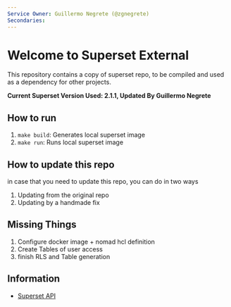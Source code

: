 ```yaml
---
Service Owner: Guillermo Negrete (@zgnegrete)
Secondaries: 
---
```

<!--
Licensed to the Apache Software Foundation (ASF) under one
or more contributor license agreements.  See the NOTICE file
distributed with this work for additional information
regarding copyright ownership.  The ASF licenses this file
to you under the Apache License, Version 2.0 (the
"License"); you may not use this file except in compliance
with the License.  You may obtain a copy of the License at

  http://www.apache.org/licenses/LICENSE-2.0

Unless required by applicable law or agreed to in writing,
software distributed under the License is distributed on an
"AS IS" BASIS, WITHOUT WARRANTIES OR CONDITIONS OF ANY
KIND, either express or implied.  See the License for the
specific language governing permissions and limitations
under the License.
-->

# Welcome to Superset External

This repository  contains a copy of superset repo, to be compiled and used as a dependency for other projects.

**Current Superset Version Used: 2.1.1, Updated By Guillermo Negrete**


## How to run

1. `make build`: Generates local superset image
2. `make run`: Runs local superset image


## How to update this repo

in case that you need to update this repo, you can do in two ways

1. Updating from the original repo
2. Updating by a handmade fix


## Missing Things

1. Configure docker image  + nomad hcl definition
2. Create Tables of user access
3. finish RLS and Table generation



## Information

- [Superset API](https://superset.apache.org/docs/rest-api)
